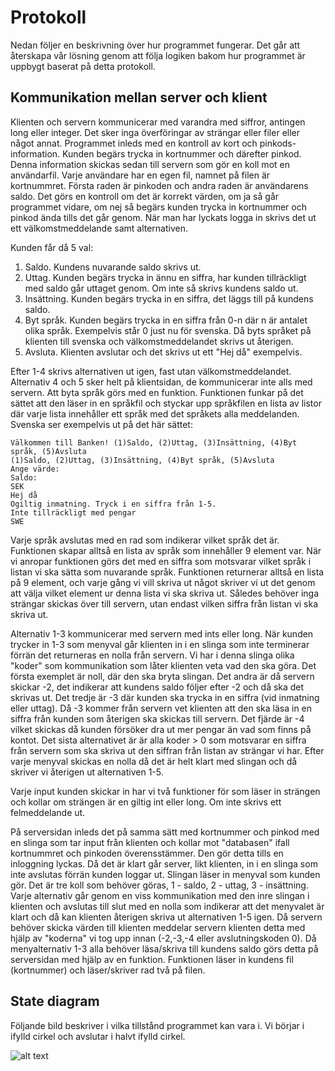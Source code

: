 # Protokoll

Nedan följer en beskrivning över hur programmet fungerar. Det går att återskapa vår lösning genom att följa logiken bakom hur programmet är uppbygt baserat på detta protokoll.

## Kommunikation mellan server och klient

Klienten och servern kommunicerar med varandra med siffror, antingen long eller integer. Det sker inga överföringar av strängar eller filer eller något annat. Programmet inleds med en kontroll av kort och pinkods-information. Kunden begärs trycka in kortnummer och därefter pinkod. Denna information skickas sedan till servern som gör en koll mot en användarfil. Varje användare har en egen fil, namnet på filen är kortnummret. Första raden är pinkoden och andra raden är användarens saldo. Det görs en kontroll om det är korrekt värden, om ja så går programmet vidare, om nej så begärs kunden trycka in kortnummer och pinkod ända tills det går genom. När man har lyckats logga in skrivs det ut ett välkomstmeddelande samt alternativen.

Kunden får då 5 val:

1. Saldo.       Kundens nuvarande saldo skrivs ut.
2. Uttag.       Kunden begärs trycka in ännu en siffra, har kunden tillräckligt med saldo går uttaget genom. Om inte så skrivs kundens saldo ut.
3. Insättning.  Kunden begärs trycka in en siffra, det läggs till på kundens saldo.
4. Byt språk.   Kunden begärs trycka in en siffra från 0-n där n är antalet olika språk. Exempelvis står 0 just nu för svenska. Då byts språket på klienten till svenska och välkomstmeddelandet skrivs ut återigen.
5. Avsluta.     Klienten avslutar och det skrivs ut ett "Hej då" exempelvis.

Efter 1-4 skrivs alternativen ut igen, fast utan välkomstmeddelandet. Alternativ 4 och 5 sker helt på klientsidan, de kommunicerar inte alls med servern. Att byta språk görs med en funktion. Funktionen funkar på det sättet att den läser in en språkfil och styckar upp språkfilen en lista av listor där varje lista innehåller ett språk med det språkets alla meddelanden. Svenska ser exempelvis ut på det här sättet:

    Välkommen till Banken! (1)Saldo, (2)Uttag, (3)Insättning, (4)Byt språk, (5)Avsluta
    (1)Saldo, (2)Uttag, (3)Insättning, (4)Byt språk, (5)Avsluta
    Ange värde:
    Saldo:
    SEK
    Hej då
    Ogiltig inmatning. Tryck i en siffra från 1-5.
    Inte tillräckligt med pengar
    SWE

Varje språk avslutas med en rad som indikerar vilket språk det är. Funktionen skapar alltså en lista av språk som innehåller 9 element var. När vi anropar funktionen görs det med en siffra som motsvarar vilket språk i listan vi ska sätta som nuvarande språk. Funktionen returnerar alltså en lista på 9 element, och varje gång vi vill skriva ut något skriver vi ut det genom att välja vilket element ur denna lista vi ska skriva ut. Således behöver inga strängar skickas över till servern, utan endast vilken siffra från listan vi ska skriva ut.

Alternativ 1-3 kommunicerar med servern med ints eller long. När kunden trycker in 1-3 som menyval går klienten in i en slinga som inte terminerar förrän det returneras en nolla från servern. Vi har i denna slinga olika "koder" som kommunikation som låter klienten veta vad den ska göra. Det första exemplet är noll, där den ska bryta slingan. Det andra är då servern skickar -2, det indikerar att kundens saldo följer efter -2 och då ska det skrivas ut. Det tredje är -3 där kunden ska trycka in en siffra (vid inmatning eller uttag). Då -3 kommer från servern vet klienten att den ska läsa in en siffra från kunden som återigen ska skickas till servern. Det fjärde är -4 vilket skickas då kunden försöker dra ut mer pengar än vad som finns på kontot. Det sista alternativet är är alla koder > 0 som motsvarar en siffra från servern som ska skriva ut den siffran från listan av strängar vi har. Efter varje menyval skickas en nolla då det är helt klart med slingan och då skriver vi återigen ut alternativen 1-5.

Varje input kunden skickar in har vi två funktioner för som läser in strängen och kollar om strängen är en giltig int eller long. Om inte skrivs ett felmeddelande ut.

På serversidan inleds det på samma sätt med kortnummer och pinkod med en slinga som tar input från klienten och kollar mot "databasen" ifall kortnummret och pinkoden överensstämmer. Den gör detta tills en inloggning lyckas. Då det är klart går server, likt klienten, in i en slinga som inte avslutas förrän kunden loggar ut. Slingan läser in menyval som kunden gör. Det är tre koll som behöver göras, 1 - saldo, 2 - uttag, 3 - insättning. Varje alternativ går genom en viss kommunikation med den inre slingan i klienten och avslutas till slut med en nolla som indikerar att det menyvalet är klart och då kan klienten återigen skriva ut alternativen 1-5 igen. Då servern behöver skicka värden till klienten meddelar servern klienten detta med hjälp av "koderna" vi tog upp innan (-2,-3,-4 eller avslutningskoden 0). Då menyalternativ 1-3 alla behöver läsa/skriva till kundens saldo görs detta på serversidan med hjälp av en funktion. Funktionen läser in kundens fil (kortnummer) och läser/skriver rad två på filen.

## State diagram

Följande bild beskriver i vilka tillstånd programmet kan vara i. Vi börjar i ifylld cirkel och avslutar i halvt ifylld cirkel.

![alt text][logo]

[logo]: https://i.imgur.com/ZlDvax7.png
